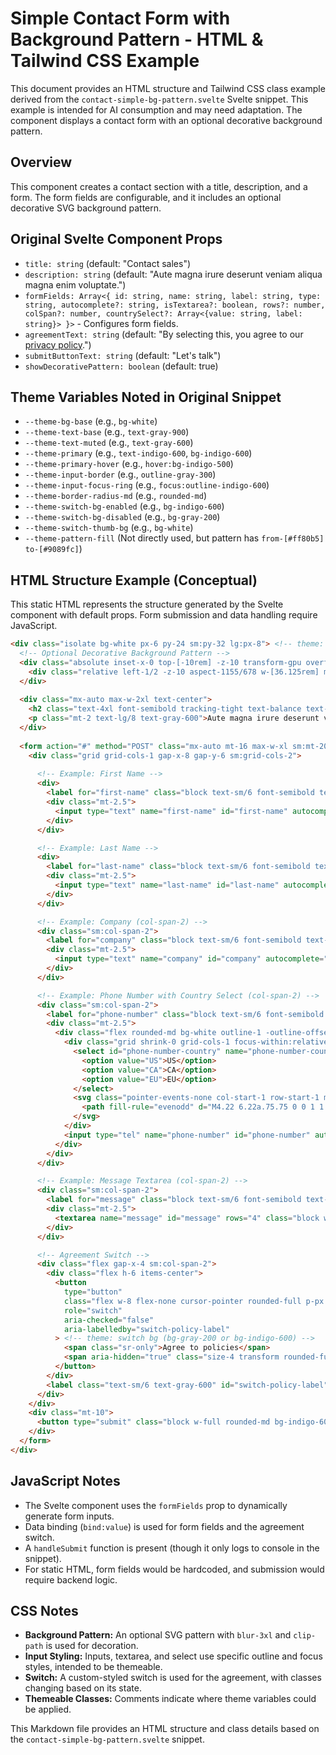# Simple Contact Form with Background Pattern - HTML & Tailwind CSS Example

This document provides an HTML structure and Tailwind CSS class example derived from the `contact-simple-bg-pattern.svelte` Svelte snippet. This example is intended for AI consumption and may need adaptation. The component displays a contact form with an optional decorative background pattern.

## Overview

This component creates a contact section with a title, description, and a form. The form fields are configurable, and it includes an optional decorative SVG background pattern.

## Original Svelte Component Props

-   `title: string` (default: "Contact sales")
-   `description: string` (default: "Aute magna irure deserunt veniam aliqua magna enim voluptate.")
-   `formFields: Array<{ id: string, name: string, label: string, type: string, autocomplete?: string, isTextarea?: boolean, rows?: number, colSpan?: number, countrySelect?: Array<{value: string, label: string}> }>` - Configures form fields.
-   `agreementText: string` (default: "By selecting this, you agree to our <a href='#' class='font-semibold text-indigo-600'>privacy&nbsp;policy</a>.")
-   `submitButtonText: string` (default: "Let's talk")
-   `showDecorativePattern: boolean` (default: true)

## Theme Variables Noted in Original Snippet

-   `--theme-bg-base` (e.g., `bg-white`)
-   `--theme-text-base` (e.g., `text-gray-900`)
-   `--theme-text-muted` (e.g., `text-gray-600`)
-   `--theme-primary` (e.g., `text-indigo-600`, `bg-indigo-600`)
-   `--theme-primary-hover` (e.g., `hover:bg-indigo-500`)
-   `--theme-input-border` (e.g., `outline-gray-300`)
-   `--theme-input-focus-ring` (e.g., `focus:outline-indigo-600`)
-   `--theme-border-radius-md` (e.g., `rounded-md`)
-   `--theme-switch-bg-enabled` (e.g., `bg-indigo-600`)
-   `--theme-switch-bg-disabled` (e.g., `bg-gray-200`)
-   `--theme-switch-thumb-bg` (e.g., `bg-white`)
-   `--theme-pattern-fill` (Not directly used, but pattern has `from-[#ff80b5] to-[#9089fc]`)

## HTML Structure Example (Conceptual)

This static HTML represents the structure generated by the Svelte component with default props. Form submission and data handling require JavaScript.

```html
<div class="isolate bg-white px-6 py-24 sm:py-32 lg:px-8"> <!-- theme: bg-theme-bg-base -->
  <!-- Optional Decorative Background Pattern -->
  <div class="absolute inset-x-0 top-[-10rem] -z-10 transform-gpu overflow-hidden blur-3xl sm:top-[-20rem]" aria-hidden="true">
    <div class="relative left-1/2 -z-10 aspect-1155/678 w-[36.125rem] max-w-none -translate-x-1/2 rotate-[30deg] bg-gradient-to-tr from-[#ff80b5] to-[#9089fc] opacity-30 sm:left-[calc(50%-40rem)] sm:w-[72.1875rem]" style="clip-path: polygon(74.1% 44.1%, 100% 61.6%, 97.5% 26.9%, 85.5% 0.1%, 80.7% 2%, 72.5% 32.5%, 60.2% 62.4%, 52.4% 68.1%, 47.5% 58.3%, 45.2% 34.5%, 27.5% 76.7%, 0.1% 64.9%, 17.9% 100%, 27.6% 76.8%, 76.1% 97.7%, 74.1% 44.1%)"></div>
  </div>
  
  <div class="mx-auto max-w-2xl text-center">
    <h2 class="text-4xl font-semibold tracking-tight text-balance text-gray-900 sm:text-5xl">Contact sales</h2> <!-- title prop, theme: text-theme-text-base -->
    <p class="mt-2 text-lg/8 text-gray-600">Aute magna irure deserunt veniam aliqua magna enim voluptate.</p> <!-- description prop, theme: text-theme-text-muted -->
  </div>
  
  <form action="#" method="POST" class="mx-auto mt-16 max-w-xl sm:mt-20">
    <div class="grid grid-cols-1 gap-x-8 gap-y-6 sm:grid-cols-2">
      
      <!-- Example: First Name -->
      <div>
        <label for="first-name" class="block text-sm/6 font-semibold text-gray-900">First name</label>
        <div class="mt-2.5">
          <input type="text" name="first-name" id="first-name" autocomplete="given-name" class="block w-full rounded-md bg-white px-3.5 py-2 text-base text-gray-900 outline-1 -outline-offset-1 outline-gray-300 placeholder:text-gray-400 focus:outline-2 focus:-outline-offset-2 focus:outline-indigo-600">
        </div>
      </div>

      <!-- Example: Last Name -->
      <div>
        <label for="last-name" class="block text-sm/6 font-semibold text-gray-900">Last name</label>
        <div class="mt-2.5">
          <input type="text" name="last-name" id="last-name" autocomplete="family-name" class="block w-full rounded-md bg-white px-3.5 py-2 text-base text-gray-900 outline-1 -outline-offset-1 outline-gray-300 placeholder:text-gray-400 focus:outline-2 focus:-outline-offset-2 focus:outline-indigo-600">
        </div>
      </div>

      <!-- Example: Company (col-span-2) -->
      <div class="sm:col-span-2">
        <label for="company" class="block text-sm/6 font-semibold text-gray-900">Company</label>
        <div class="mt-2.5">
          <input type="text" name="company" id="company" autocomplete="organization" class="block w-full rounded-md bg-white px-3.5 py-2 text-base text-gray-900 outline-1 -outline-offset-1 outline-gray-300 placeholder:text-gray-400 focus:outline-2 focus:-outline-offset-2 focus:outline-indigo-600">
        </div>
      </div>

      <!-- Example: Phone Number with Country Select (col-span-2) -->
      <div class="sm:col-span-2">
        <label for="phone-number" class="block text-sm/6 font-semibold text-gray-900">Phone number</label>
        <div class="mt-2.5">
          <div class="flex rounded-md bg-white outline-1 -outline-offset-1 outline-gray-300 has-[input:focus-within]:outline-2 has-[input:focus-within]:-outline-offset-2 has-[input:focus-within]:outline-indigo-600">
            <div class="grid shrink-0 grid-cols-1 focus-within:relative">
              <select id="phone-number-country" name="phone-number-country" autocomplete="country" aria-label="Country" class="col-start-1 row-start-1 w-full appearance-none rounded-md py-2 pr-7 pl-3.5 text-base text-gray-500 placeholder:text-gray-400 focus:outline-2 focus:-outline-offset-2 focus:outline-indigo-600 sm:text-sm/6">
                <option value="US">US</option>
                <option value="CA">CA</option>
                <option value="EU">EU</option>
              </select>
              <svg class="pointer-events-none col-start-1 row-start-1 mr-2 size-5 self-center justify-self-end text-gray-500 sm:size-4" viewBox="0 0 16 16" fill="currentColor" aria-hidden="true">
                <path fill-rule="evenodd" d="M4.22 6.22a.75.75 0 0 1 1.06 0L8 8.94l2.72-2.72a.75.75 0 1 1 1.06 1.06l-3.25 3.25a.75.75 0 0 1-1.06 0L4.22 7.28a.75.75 0 0 1 0-1.06Z" clip-rule="evenodd" />
              </svg>
            </div>
            <input type="tel" name="phone-number" id="phone-number" autocomplete="tel" class="block min-w-0 grow py-1.5 pr-3 pl-1 text-base text-gray-900 placeholder:text-gray-400 focus:outline-none sm:text-sm/6">
          </div>
        </div>
      </div>

      <!-- Example: Message Textarea (col-span-2) -->
      <div class="sm:col-span-2">
        <label for="message" class="block text-sm/6 font-semibold text-gray-900">Message</label>
        <div class="mt-2.5">
          <textarea name="message" id="message" rows="4" class="block w-full rounded-md bg-white px-3.5 py-2 text-base text-gray-900 outline-1 -outline-offset-1 outline-gray-300 placeholder:text-gray-400 focus:outline-2 focus:-outline-offset-2 focus:outline-indigo-600"></textarea>
        </div>
      </div>

      <!-- Agreement Switch -->
      <div class="flex gap-x-4 sm:col-span-2">
        <div class="flex h-6 items-center">
          <button 
            type="button" 
            class="flex w-8 flex-none cursor-pointer rounded-full p-px ring-1 ring-gray-900/5 transition-colors duration-200 ease-in-out ring-inset focus-visible:outline-2 focus-visible:outline-offset-2 focus-visible:outline-indigo-600 bg-gray-200" 
            role="switch" 
            aria-checked="false" 
            aria-labelledby="switch-policy-label"
          > <!-- theme: switch bg (bg-gray-200 or bg-indigo-600) -->
            <span class="sr-only">Agree to policies</span>
            <span aria-hidden="true" class="size-4 transform rounded-full bg-white shadow-xs ring-1 ring-gray-900/5 transition duration-200 ease-in-out translate-x-0"></span> <!-- theme: switch thumb, translate-x based on state -->
          </button>
        </div>
        <label class="text-sm/6 text-gray-600" id="switch-policy-label">By selecting this, you agree to our <a href='#' class='font-semibold text-indigo-600'>privacy&nbsp;policy</a>.</label> <!-- theme: text-theme-text-muted, link text-theme-primary -->
      </div>
    </div>
    <div class="mt-10">
      <button type="submit" class="block w-full rounded-md bg-indigo-600 px-3.5 py-2.5 text-center text-sm font-semibold text-white shadow-xs hover:bg-indigo-500 focus-visible:outline-2 focus-visible:outline-offset-2 focus-visible:outline-indigo-600">Let's talk</button> <!-- theme: button primary -->
    </div>
  </form>
</div>
```

## JavaScript Notes
- The Svelte component uses the `formFields` prop to dynamically generate form inputs.
- Data binding (`bind:value`) is used for form fields and the agreement switch.
- A `handleSubmit` function is present (though it only logs to console in the snippet).
- For static HTML, form fields would be hardcoded, and submission would require backend logic.

## CSS Notes
- **Background Pattern:** An optional SVG pattern with `blur-3xl` and `clip-path` is used for decoration.
- **Input Styling:** Inputs, textarea, and select use specific outline and focus styles, intended to be themeable.
- **Switch:** A custom-styled switch is used for the agreement, with classes changing based on its state.
- **Themeable Classes:** Comments indicate where theme variables could be applied.

This Markdown file provides an HTML structure and class details based on the `contact-simple-bg-pattern.svelte` snippet.
